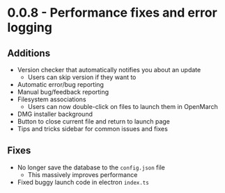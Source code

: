 # 0.0.8 - Performance fixes and error logging

## Additions

- Version checker that automatically notifies you about an update
  - Users can skip version if they want to
- Automatic error/bug reporting
- Manual bug/feedback reporting
- Filesystem associations
  - Users can now double-click on files to launch them in OpenMarch
- DMG installer background
- Button to close current file and return to launch page
- Tips and tricks sidebar for common issues and fixes

## Fixes

- No longer save the database to the `config.json` file
  - This massively improves performance
- Fixed buggy launch code in electron `index.ts`
